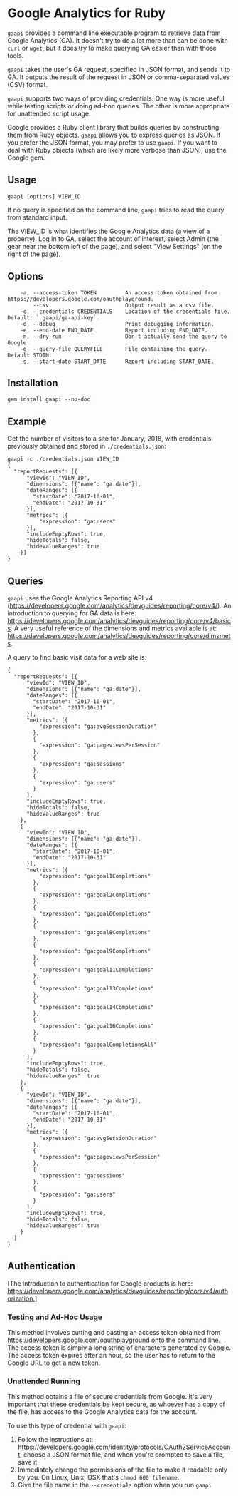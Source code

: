 # Google Analytics for Ruby
`gaapi` provides a command line executable program to retrieve data from Google Analytics (GA). It doesn't try to do a lot more than can be done with `curl` or `wget`, but it does try to make querying GA easier than with those tools.

`gaapi` takes the user's GA request, specified in JSON format, and sends it to GA. It outputs the result of the request in JSON or comma-separated values (CSV) format.

`gaapi` supports two ways of providing credentials. One way is more useful while testing scripts or doing ad-hoc queries. The other is more appropriate for unattended script usage.

Google provides a Ruby client library that builds queries by constructing them from Ruby objects. `gaapi` allows you to express queries as JSON. If you prefer the JSON format, you may prefer to use `gaapi`. If you want to deal with Ruby objects (which are likely more verbose than JSON), use the Google gem.

## Usage
```
gaapi [options] VIEW_ID
```
If no query is specified on the command line, `gaapi` tries to read the query from standard input.

The VIEW_ID is what identifies the Google Analytics data (a view of a property). Log in to GA, select the account of interest, select Admin (the gear near the bottom left of the page), and select "View Settings" (on the right of the page).

## Options
```
    -a, --access-token TOKEN         An access token obtained from https://developers.google.com/oauthplayground.
        --csv                        Output result as a csv file.
    -c, --credentials CREDENTIALS    Location of the credentials file. Default: `.gaapi/ga-api-key`.
    -d, --debug                      Print debugging information.
    -e, --end-date END_DATE          Report including END_DATE.
    -n, --dry-run                    Don't actually send the query to Google.
    -q, --query-file QUERYFILE       File containing the query. Default STDIN.
    -s, --start-date START_DATE      Report including START_DATE.
```

## Installation

```
gem install gaapi --no-doc
```

## Example
Get the number of visitors to a site for January, 2018, with credentials previously obtained and stored in `./credentials.json`:
```
gaapi -c ./credentials.json VIEW_ID
{
  "reportRequests": [{
      "viewId": "VIEW_ID",
      "dimensions": [{"name": "ga:date"}],
      "dateRanges": [{
        "startDate": "2017-10-01",
        "endDate": "2017-10-31"
      }],
      "metrics": [{
          "expression": "ga:users"
      }],
      "includeEmptyRows": true,
      "hideTotals": false,
      "hideValueRanges": true
    }]
}
```

## Queries
`gaapi` uses the Google Analytics Reporting API v4 (https://developers.google.com/analytics/devguides/reporting/core/v4/). An introduction to querying for GA data is here: https://developers.google.com/analytics/devguides/reporting/core/v4/basics.
A very useful reference of the dimensions and metrics available is at: https://developers.google.com/analytics/devguides/reporting/core/dimsmets.

A query to find basic visit data for a web site is:
```
{
  "reportRequests": [{
      "viewId": "VIEW_ID",
      "dimensions": [{"name": "ga:date"}],
      "dateRanges": [{
        "startDate": "2017-10-01",
        "endDate": "2017-10-31"
      }],
      "metrics": [{
          "expression": "ga:avgSessionDuration"
        },
        {
          "expression": "ga:pageviewsPerSession"
        },
        {
          "expression": "ga:sessions"
        },
        {
          "expression": "ga:users"
        }
      ],
      "includeEmptyRows": true,
      "hideTotals": false,
      "hideValueRanges": true
    },
    {
      "viewId": "VIEW_ID",
      "dimensions": [{"name": "ga:date"}],
      "dateRanges": [{
        "startDate": "2017-10-01",
        "endDate": "2017-10-31"
      }],
      "metrics": [{
          "expression": "ga:goal1Completions"
        },
        {
          "expression": "ga:goal2Completions"
        },
        {
          "expression": "ga:goal6Completions"
        },
        {
          "expression": "ga:goal8Completions"
        },
        {
          "expression": "ga:goal9Completions"
        },
        {
          "expression": "ga:goal11Completions"
        },
        {
          "expression": "ga:goal13Completions"
        },
        {
          "expression": "ga:goal14Completions"
        },
        {
          "expression": "ga:goal16Completions"
        },
        {
          "expression": "ga:goalCompletionsAll"
        }
      ],
      "includeEmptyRows": true,
      "hideTotals": false,
      "hideValueRanges": true
    },
    {
      "viewId": "VIEW_ID",
      "dimensions": [{"name": "ga:date"}],
      "dateRanges": [{
        "startDate": "2017-10-01",
        "endDate": "2017-10-31"
      }],
      "metrics": [{
          "expression": "ga:avgSessionDuration"
        },
        {
          "expression": "ga:pageviewsPerSession"
        },
        {
          "expression": "ga:sessions"
        },
        {
          "expression": "ga:users"
        }
      ],
      "includeEmptyRows": true,
      "hideTotals": false,
      "hideValueRanges": true
    }
  ]
}
```

## Authentication
[The introduction to authentication for Google products is here: https://developers.google.com/analytics/devguides/reporting/core/v4/authorization.]

### Testing and Ad-Hoc Usage
This method involves cutting and pasting an access token obtained from https://developers.google.com/oauthplayground onto the command line. The access token is simply a long string of characters generated by Google. The access token expires after an hour, so the user has to return to the Google URL to get a new token.

### Unattended Running
This method obtains a file of secure credentials from Google. It's very important that these credentials be kept secure, as whoever has a copy of the file, has access to the Google Analytics data for the account.

To use this type of credential with `gaapi`:

1. Follow the instructions at: https://developers.google.com/identity/protocols/OAuth2ServiceAccount, choose a JSON format file, and when you're prompted to save a file, save it
2. Immediately change the permissions of the file to make it readable only by you. On Linux, Unix, OSX that's `chmod 600 filename`.
3. Give the file name in the `--credentials` option when you run `gaapi`
